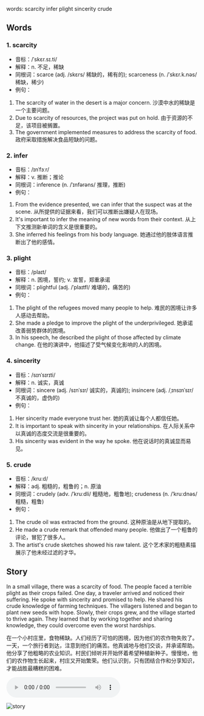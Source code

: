 words: scarcity infer plight sincerity crude

## Words
### 1. scarcity
- 音标：/ˈskɛr.sɪ.ti/ <span style="cursor: pointer;" onclick="document.getElementById('audio-player-1').play()"><i class="fas fa-volume-up"></i></span>
  <audio id="audio-player-1" src="https://files.dwong.top/words/scarcity.mp3" style="display:none;"></audio>
- 解释：n. 不足，稀缺
- 同根词：scarce (adj. /skɛrs/ 稀缺的，稀有的); scarceness (n. /ˈskɛr.k.nəs/ 稀缺，稀少)
- 例句：
1. The scarcity of water in the desert is a major concern. 沙漠中水的稀缺是一个主要问题。
2. Due to scarcity of resources, the project was put on hold. 由于资源的不足，该项目被搁置。
3. The government implemented measures to address the scarcity of food. 政府采取措施解决食品短缺的问题。

### 2. infer
- 音标：/ɪnˈfɜːr/ <span style="cursor: pointer;" onclick="document.getElementById('audio-player-2').play()"><i class="fas fa-volume-up"></i></span>
  <audio id="audio-player-2" src="https://files.dwong.top/words/infer.mp3" style="display:none;"></audio>
- 解释：v. 推断；推论
- 同根词：inference (n. /ˈɪnfərəns/ 推理，推断)
- 例句：
1. From the evidence presented, we can infer that the suspect was at the scene. 从所提供的证据来看，我们可以推断出嫌疑人在现场。
2. It's important to infer the meaning of new words from their context. 从上下文推测新单词的含义是很重要的。
3. She inferred his feelings from his body language. 她通过他的肢体语言推断出了他的感情。

### 3. plight
- 音标：/plaɪt/ <span style="cursor: pointer;" onclick="document.getElementById('audio-player-3').play()"><i class="fas fa-volume-up"></i></span>
  <audio id="audio-player-3" src="https://files.dwong.top/words/plight.mp3" style="display:none;"></audio>
- 解释：n. 困境，誓约; v. 宣誓，郑重承诺
- 同根词：plightful (adj. /ˈplaɪtfl/ 难堪的，痛苦的)
- 例句：
1. The plight of the refugees moved many people to help. 难民的困境让许多人感动去帮助。
2. She made a pledge to improve the plight of the underprivileged. 她承诺改善弱势群体的困境。
3. In his speech, he described the plight of those affected by climate change. 在他的演讲中，他描述了受气候变化影响的人的困境。

### 4. sincerity
- 音标：/sɪnˈsɪrɪti/ <span style="cursor: pointer;" onclick="document.getElementById('audio-player-4').play()"><i class="fas fa-volume-up"></i></span>
  <audio id="audio-player-4" src="https://files.dwong.top/words/sincerity.mp3" style="display:none;"></audio>
- 解释：n. 诚实，真诚
- 同根词：sincere (adj. /sɪnˈsɪr/ 诚实的，真诚的); insincere (adj. /ˌɪnsɪnˈsɪr/ 不真诚的，虚伪的)
- 例句：
1. Her sincerity made everyone trust her. 她的真诚让每个人都信任她。
2. It is important to speak with sincerity in your relationships. 在人际关系中以真诚的态度交流是很重要的。
3. His sincerity was evident in the way he spoke. 他在说话时的真诚显而易见。

### 5. crude
- 音标：/kruːd/ <span style="cursor: pointer;" onclick="document.getElementById('audio-player-5').play()"><i class="fas fa-volume-up"></i></span>
  <audio id="audio-player-5" src="https://files.dwong.top/words/crude.mp3" style="display:none;"></audio>
- 解释：adj. 粗糙的，粗鲁的；n. 原油
- 同根词：crudely (adv. /ˈkruːdli/ 粗糙地，粗鲁地); crudeness (n. /ˈkruːdnəs/ 粗糙，粗鲁)
- 例句：
1. The crude oil was extracted from the ground. 这种原油是从地下提取的。
2. He made a crude remark that offended many people. 他做出了一个粗鲁的评论，冒犯了很多人。
3. The artist's crude sketches showed his raw talent. 这个艺术家的粗糙素描展示了他未经过滤的才华。

## Story
In a small village, there was a scarcity of food. The people faced a terrible plight as their crops failed. One day, a traveler arrived and noticed their suffering. He spoke with sincerity and promised to help. He shared his crude knowledge of farming techniques. The villagers listened and began to plant new seeds with hope. Slowly, their crops grew, and the village started to thrive again. They learned that by working together and sharing knowledge, they could overcome even the worst hardships.

在一个小村庄里，食物稀缺。人们经历了可怕的困境，因为他们的农作物失败了。一天，一个旅行者到达，注意到他们的痛苦。他真诚地与他们交谈，并承诺帮助。他分享了他粗略的农业知识。村民们倾听并开始怀着希望种植新种子。慢慢地，他们的农作物生长起来，村庄又开始繁荣。他们认识到，只有团结合作和分享知识，才能战胜最糟糕的困难。


<audio controls>
  <source src="https://files.dwong.top/story/b500fd35e1f237efbe85dde850a25458.mp3" type="audio/mpeg">
  你的浏览器不支持音频元素。
</audio>
    

![story](https://files.dwong.top/image/b500fd35e1f237efbe85dde850a25458.png)

